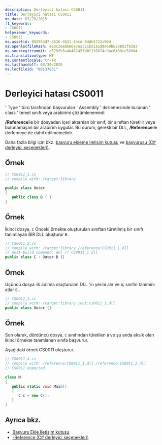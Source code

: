 ```yaml
---
description: Derleyici hatası CS0011
title: Derleyici hatası CS0011
ms.date: 07/20/2015
f1_keywords:
- CS0011
helpviewer_keywords:
- CS0011
ms.assetid: 892553d7-a516-4631-84cd-94db5722c90d
ms.openlocfilehash: ee3c3ee8b66e7ea321bd1a1d9d69b62b8d1f9383
ms.sourcegitcommit: d579fb5e4b46745fd0f1f8874c94c6469ce58604
ms.translationtype: MT
ms.contentlocale: tr-TR
ms.lasthandoff: 08/30/2020
ms.locfileid: "89137831"
---
```

# <a name="compiler-error-cs0011"></a>Derleyici hatası CS0011
' Type ' türü tarafından başvurulan ' Assembly ' derlemesinde bulunan ' class ' temel sınıfı veya arabirimi çözümlenemedi  
  
 **/Reference**ile bir dosyadan içeri aktarılan bir sınıf, bir sınıftan türetilir veya bulunamayan bir arabirim uygular. Bu durum, gerekli bir DLL, **/Reference**ile derlemeye de dahil edilmemelidir.  
  
 Daha fazla bilgi için bkz. [başvuru ekleme Iletişim kutusu](/visualstudio/ide/how-to-add-or-remove-references-by-using-the-reference-manager) ve [başvurusu (C# derleyici seçenekleri)](../language-reference/compiler-options/reference-compiler-option.md).  
  
## <a name="example"></a>Örnek  
  
```csharp  
// CS0011_1.cs  
// compile with: /target:library  
  
public class Outer
{  
   public class B { }  
}  
```  
  
## <a name="example"></a>Örnek  
 İkinci dosya, `C` Önceki örnekte oluşturulan sınıftan türetilmiş bir sınıfı tanımlayan BIR DLL oluşturur `B` .  
  
```csharp  
// CS0011_2.cs  
// compile with: /target:library /reference:CS0011_1.dll  
// post-build command: del /f CS0011_1.dll  
public class C : Outer.B {}  
```  
  
## <a name="example"></a>Örnek  
 Üçüncü dosya ilk adımla oluşturulan DLL 'in yerini alır ve iç sınıfın tanımını atlar `B` .  
  
```csharp  
// CS0011_3.cs  
// compile with: /target:library /out:cs0011_1.dll  
public class Outer {}  
```  
  
## <a name="example"></a>Örnek  
 Son olarak, dördüncü dosya, `C` sınıfından türetilen `B` ve şu anda eksik olan ikinci örnekte tanımlanan sınıfa başvurur.  
  
 Aşağıdaki örnek CS0011 oluşturur.  
  
```csharp  
// CS0011_4.cs  
// compile with: /reference:CS0011_1.dll /reference:CS0011_2.dll  
// CS0011 expected  
  
class M  
{  
   public static void Main()  
   {  
      C c = new C();  
   }  
}  
```  
  
## <a name="see-also"></a>Ayrıca bkz.

- [Başvuru Ekle Iletişim kutusu](/visualstudio/ide/how-to-add-or-remove-references-by-using-the-reference-manager)
- [-Reference (C# derleyici seçenekleri)](../language-reference/compiler-options/reference-compiler-option.md)

